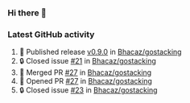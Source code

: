 ### Hi there 👋


### Latest GitHub activity
<!--START_SECTION:activity-->
1. 🚀 Published release [v0.9.0](https://github.com/Bhacaz/gostacking/releases/tag/v0.9.0) in [Bhacaz/gostacking](https://github.com/Bhacaz/gostacking)
2. 🔒 Closed issue [#21](https://github.com/Bhacaz/gostacking/issues/21) in [Bhacaz/gostacking](https://github.com/Bhacaz/gostacking)
3. 🎉 Merged PR [#27](https://github.com/Bhacaz/gostacking/pull/27) in [Bhacaz/gostacking](https://github.com/Bhacaz/gostacking)
4. 💪 Opened PR [#27](https://github.com/Bhacaz/gostacking/pull/27) in [Bhacaz/gostacking](https://github.com/Bhacaz/gostacking)
5. 🔒 Closed issue [#23](https://github.com/Bhacaz/gostacking/issues/23) in [Bhacaz/gostacking](https://github.com/Bhacaz/gostacking)
<!--END_SECTION:activity-->

<!--
**Bhacaz/bhacaz** is a ✨ _special_ ✨ repository because its `README.md` (this file) appears on your GitHub profile.

Here are some ideas to get you started:

- 🔭 I’m currently working on ...
- 🌱 I’m currently learning ...
- 👯 I’m looking to collaborate on ...
- 🤔 I’m looking for help with ...
- 💬 Ask me about ...
- 📫 How to reach me: ...
- 😄 Pronouns: ...
- ⚡ Fun fact: ...
-->
